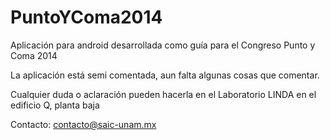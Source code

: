 PuntoYComa2014
==============

Aplicación para android desarrollada como guía para el Congreso Punto y Coma 2014

La aplicación está semi comentada, aun falta algunas cosas que comentar.

Cualquier duda o aclaración pueden hacerla en el Laboratorio LINDA en el edificio Q, planta baja

Contacto: contacto@saic-unam.mx
